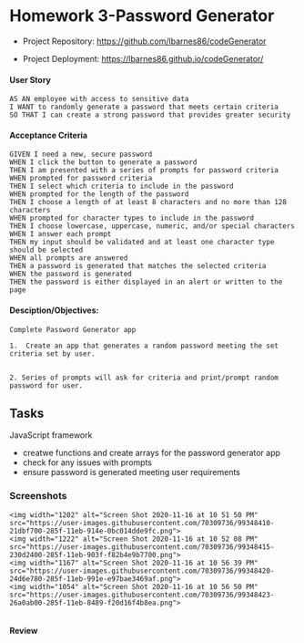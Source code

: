# Homework 3-Password Generator

- Project Repository: https://github.com/lbarnes86/codeGenerator

- Project Deployment:  https://lbarnes86.github.io/codeGenerator/



#### User Story
```
AS AN employee with access to sensitive data
I WANT to randomly generate a password that meets certain criteria
SO THAT I can create a strong password that provides greater security
```


#### Acceptance Criteria

```
GIVEN I need a new, secure password
WHEN I click the button to generate a password
THEN I am presented with a series of prompts for password criteria
WHEN prompted for password criteria
THEN I select which criteria to include in the password
WHEN prompted for the length of the password
THEN I choose a length of at least 8 characters and no more than 128 characters
WHEN prompted for character types to include in the password
THEN I choose lowercase, uppercase, numeric, and/or special characters
WHEN I answer each prompt
THEN my input should be validated and at least one character type should be selected
WHEN all prompts are answered
THEN a password is generated that matches the selected criteria
WHEN the password is generated
THEN the password is either displayed in an alert or written to the page

```

#### Desciption/Objectives:

```
Complete Password Generator app

1.  Create an app that generates a random password meeting the set criteria set by user.


2. Series of prompts will ask for criteria and print/prompt random password for user.

```


## Tasks

JavaScript framework 
- creatwe functions and create arrays for the password generator app
- check for any issues with prompts
- ensure password is generated meeting user requirements



### Screenshots
```
<img width="1202" alt="Screen Shot 2020-11-16 at 10 51 50 PM" src="https://user-images.githubusercontent.com/70309736/99348410-21dbf700-285f-11eb-914e-0bc014dde9fc.png">
<img width="1222" alt="Screen Shot 2020-11-16 at 10 52 08 PM" src="https://user-images.githubusercontent.com/70309736/99348415-230d2400-285f-11eb-903f-f82b4e9b7700.png">
<img width="1167" alt="Screen Shot 2020-11-16 at 10 56 39 PM" src="https://user-images.githubusercontent.com/70309736/99348420-24d6e780-285f-11eb-991e-e97bae3469af.png">
<img width="1054" alt="Screen Shot 2020-11-16 at 10 56 50 PM" src="https://user-images.githubusercontent.com/70309736/99348423-26a0ab00-285f-11eb-8489-f20d16f4b8ea.png">


```

#### Review
```

```